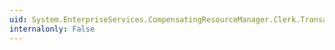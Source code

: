 ```yaml
---
uid: System.EnterpriseServices.CompensatingResourceManager.Clerk.TransactionUOW
internalonly: False
---
```

